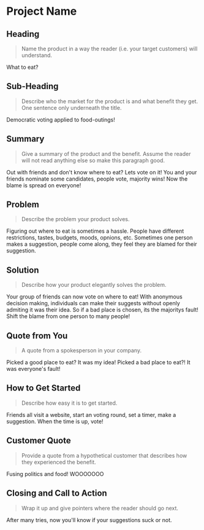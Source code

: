 # Project Name #

<!-- 
> This material was originally posted [here](http://www.quora.com/What-is-Amazons-approach-to-product-development-and-product-management). It is reproduced here for posterities sake.

There is an approach called "working backwards" that is widely used at Amazon. They work backwards from the customer, rather than starting with an idea for a product and trying to bolt customers onto it. While working backwards can be applied to any specific product decision, using this approach is especially important when developing new products or features.

For new initiatives a product manager typically starts by writing an internal press release announcing the finished product. The target audience for the press release is the new/updated product's customers, which can be retail customers or internal users of a tool or technology. Internal press releases are centered around the customer problem, how current solutions (internal or external) fail, and how the new product will blow away existing solutions.

If the benefits listed don't sound very interesting or exciting to customers, then perhaps they're not (and shouldn't be built). Instead, the product manager should keep iterating on the press release until they've come up with benefits that actually sound like benefits. Iterating on a press release is a lot less expensive than iterating on the product itself (and quicker!).

If the press release is more than a page and a half, it is probably too long. Keep it simple. 3-4 sentences for most paragraphs. Cut out the fat. Don't make it into a spec. You can accompany the press release with a FAQ that answers all of the other business or execution questions so the press release can stay focused on what the customer gets. My rule of thumb is that if the press release is hard to write, then the product is probably going to suck. Keep working at it until the outline for each paragraph flows. 

Oh, and I also like to write press-releases in what I call "Oprah-speak" for mainstream consumer products. Imagine you're sitting on Oprah's couch and have just explained the product to her, and then you listen as she explains it to her audience. That's "Oprah-speak", not "Geek-speak".

Once the project moves into development, the press release can be used as a touchstone; a guiding light. The product team can ask themselves, "Are we building what is in the press release?" If they find they're spending time building things that aren't in the press release (overbuilding), they need to ask themselves why. This keeps product development focused on achieving the customer benefits and not building extraneous stuff that takes longer to build, takes resources to maintain, and doesn't provide real customer benefit (at least not enough to warrant inclusion in the press release).
 -->
 
## Heading ##
  > Name the product in a way the reader (i.e. your target customers) will understand.

  What to eat?

## Sub-Heading ##
  > Describe who the market for the product is and what benefit they get. One sentence only underneath the title.

  Democratic voting applied to food-outings!

## Summary ##
  > Give a summary of the product and the benefit. Assume the reader will not read anything else so make this paragraph good.
  
  Out with friends and don't know where to eat? Lets vote on it! You and your friends nominate some candidates, people vote, majority wins! Now the blame is spread on everyone!

## Problem ##
  > Describe the problem your product solves.

  Figuring out where to eat is sometimes a hassle. People have different restrictions, tastes, budgets, moods, opnions, etc. Sometimes one person makes a suggestion, people come along, they feel they are blamed for their suggestion. 

## Solution ##
  > Describe how your product elegantly solves the problem.

  Your group of friends can now vote on where to eat! With anonymous decision making, individuals can make their suggests without openly admiting it was their idea. So if a bad place is chosen, its the majoritys fault! Shift the blame from one person to many people!

## Quote from You ##
  > A quote from a spokesperson in your company.

  Picked a good place to eat? It was my idea! Picked a bad place to eat?! It was everyone's fault!

## How to Get Started ##
  > Describe how easy it is to get started.

  Friends all visit a website, start an voting round, set a timer, make a suggestion. When the time is up, vote!

## Customer Quote ##
  > Provide a quote from a hypothetical customer that describes how they experienced the benefit.

  Fusing politics and food! WOOOOOOO

## Closing and Call to Action ##
  > Wrap it up and give pointers where the reader should go next.

  After many tries, now you'll know if your suggestions suck or not.

